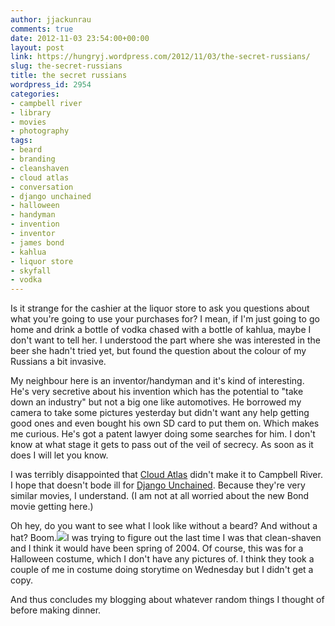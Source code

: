 ```yaml
---
author: jjackunrau
comments: true
date: 2012-11-03 23:54:00+00:00
layout: post
link: https://hungryj.wordpress.com/2012/11/03/the-secret-russians/
slug: the-secret-russians
title: the secret russians
wordpress_id: 2954
categories:
- campbell river
- library
- movies
- photography
tags:
- beard
- branding
- cleanshaven
- cloud atlas
- conversation
- django unchained
- halloween
- handyman
- invention
- inventor
- james bond
- kahlua
- liquor store
- skyfall
- vodka
---
```


Is it strange for the cashier at the liquor store to ask you questions about what you're going to use your purchases for? I mean, if I'm just going to go home and drink a bottle of vodka chased with a bottle of kahlua, maybe I don't want to tell her. I understood the part where she was interested in the beer she hadn't tried yet, but found the question about the colour of my Russians a bit invasive.

My neighbour here is an inventor/handyman and it's kind of interesting. He's very secretive about his invention which has the potential to "take down an industry" but not a big one like automotives. He borrowed my camera to take some pictures yesterday but didn't want any help getting good ones and even bought his own SD card to put them on. Which makes me curious. He's got a patent lawyer doing some searches for him. I don't know at what stage it gets to pass out of the veil of secrecy. As soon as it does I will let you know.

I was terribly disappointed that [Cloud Atlas](http://www.imdb.com/title/tt1371111/) didn't make it to Campbell River. I hope that doesn't bode ill for [Django Unchained](http://www.imdb.com/title/tt1853728/). Because they're very similar movies, I understand. (I am not at all worried about the new Bond movie getting here.)

Oh hey, do you want to see what I look like without a beard? And without a hat? Boom.[![](http://hungryj.files.wordpress.com/2012/11/justin-end2012.jpg)](http://hungryj.files.wordpress.com/2012/11/justin-end2012.jpg)I was trying to figure out the last time I was that clean-shaven and I think it would have been spring of 2004. Of course, this was for a Halloween costume, which I don't have any pictures of. I think they took a couple of me in costume doing storytime on Wednesday but I didn't get a copy.

And thus concludes my blogging about whatever random things I thought of before making dinner.
